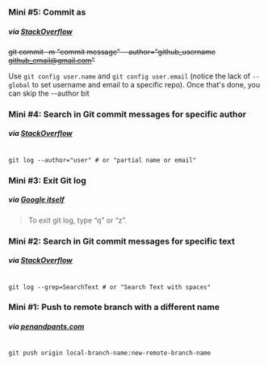 ### Mini #5: Commit as

##### via [StackOverflow](https://stackoverflow.com/a/3696994)

~~git commit -m "commit message" --author="github_username <github_email@gmail.com>"~~

Use `git config user.name` and `git config user.email` (notice the lack of `--global` to set username and email to a specific repo). Once that's done, you can skip the --author bit


### Mini #4: Search in Git commit messages for specific author
##### via [StackOverflow](https://stackoverflow.com/a/4260025)
```

git log --author="user" # or "partial name or email"

```
### Mini #3: Exit Git log
##### via [Google itself](https://www.google.com/search?q=exit+git+log)
> To exit git log, type “q” or “z”.

### Mini #2: Search in Git commit messages for specific text
##### via [StackOverflow](https://stackoverflow.com/a/3826800)
```

git log --grep=SearchText # or "Search Text with spaces"

```

### Mini #1: Push to remote branch with a different name
##### via [penandpants.com](https://penandpants.com/2013/02/07/git-pushing-to-a-remote-branch-with-a-different-name/)
```

git push origin local-branch-name:new-remote-branch-name

```
